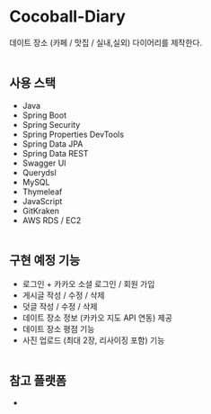 # Cocoball-Diary

데이트 장소 (카페 / 맛집 / 실내,실외) 다이어리를 제작한다.
</br></br>

## 사용 스택

* Java
* Spring Boot
* Spring Security
* Spring Properties DevTools
* Spring Data JPA
* Spring Data REST
* Swagger UI
* Querydsl
* MySQL
* Thymeleaf
* JavaScript
* GitKraken
* AWS RDS / EC2 </br></br>

## 구현 예정 기능

* 로그인 + 카카오 소셜 로그인 / 회원 가입
* 게시글 작성 / 수정 / 삭제
* 덧글 작성 / 수정 / 삭제 
* 데이트 장소 정보 (카카오 지도 API 연동) 제공 
* 데이트 장소 평점 기능
* 사진 업로드 (최대 2장, 리사이징 포함) 기능 </br></br>

## 참고 플랫폼

* 
